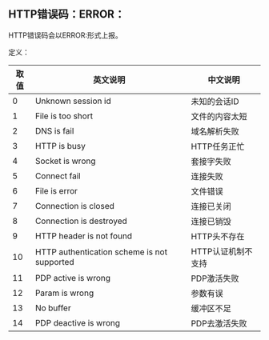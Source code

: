 ## HTTP错误码：ERROR：<err code>

HTTP错误码会以ERROR:<err code>形式上报。

<err code>定义：

| 取值 | 英文说明                                    | 中文说明           |
| ---- | ------------------------------------------- | ------------------ |
| 0    | Unknown session id                          | 未知的会话ID       |
| 1    | File is too short                           | 文件的内容太短     |
| 2    | DNS is fail                                 | 域名解析失败       |
| 3    | HTTP is busy                                | HTTP任务正忙       |
| 4    | Socket is wrong                             | 套接字失败         |
| 5    | Connect fail                                | 连接失败           |
| 6    | File is error                               | 文件错误           |
| 7    | Connection is closed                        | 连接已关闭         |
| 8    | Connection is destroyed                     | 连接已销毁         |
| 9    | HTTP header is not found                    | HTTP头不存在       |
| 10   | HTTP authentication scheme is not supported | HTTP认证机制不支持 |
| 11   | PDP active is wrong                         | PDP激活失败        |
| 12   | Param is wrong                              | 参数有误           |
| 13   | No buffer                                   | 缓冲区不足         |
| 14   | PDP deactive is wrong                       | PDP去激活失败      |
